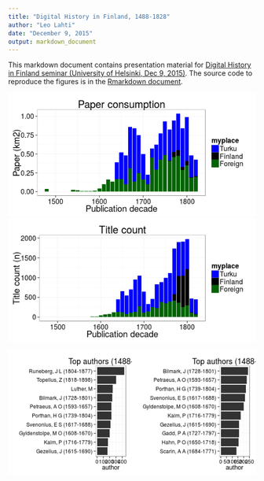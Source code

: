```yaml
---
title: "Digital History in Finland, 1488-1828"
author: "Leo Lahti"
date: "December 9, 2015"
output: markdown_document
---
```


This markdown document contains presentation material for [Digital History in Finland seminar (University of Helsinki, Dec 9, 2015)](http://blogs.helsinki.fi/mstolone/2015/09/21/call-for-papers-digital-history-in-finland-wednesday-9-12-2015/). The source code to reproduce the figures is in the [Rmarkdown document](https://github.com/rOpenGov/fennica/blob/master/inst/examples/20151209-HelsinkiDH.md).




![plot of chunk 20150912-HDH-TurkuVSOthers](figure/20150912-HDH-TurkuVSOthers-1.png) ![plot of chunk 20150912-HDH-TurkuVSOthers](figure/20150912-HDH-TurkuVSOthers-2.png) 



![plot of chunk 20150912-HDH-Author](figure/20150912-HDH-Author-1.png) 

